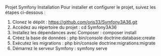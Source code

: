 Projet Symfony
Installation
Pour installer et configurer le projet, suivez les étapes ci-dessous :

1. Clonez le dépôt :
https://github.com/ons33/Symfony3A36.git
2. Accédez au répertoire du projet :
   cd Symfony3A36
3. Installez les dépendances avec Composer :
composer install
4. Créez la base de données :
php bin/console doctrine:database:create
5. Exécutez les migrations :
   php bin/console doctrine:migrations:migrate
6. Démarrez le serveur Symfony :
   symfony serve
